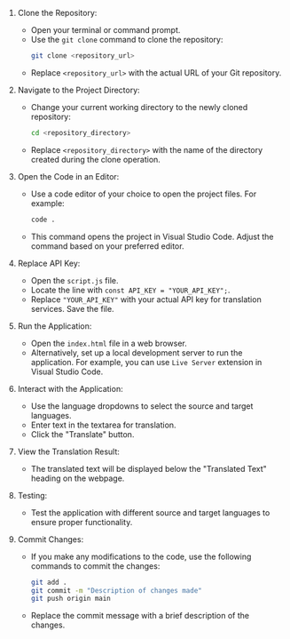 
1. Clone the Repository:
   - Open your terminal or command prompt.
   - Use the `git clone` command to clone the repository:
     ```bash
     git clone <repository_url>
     ```
   - Replace `<repository_url>` with the actual URL of your Git repository.

2. Navigate to the Project Directory:
   - Change your current working directory to the newly cloned repository:
     ```bash
     cd <repository_directory>
     ```
   - Replace `<repository_directory>` with the name of the directory created during the clone operation.

3. Open the Code in an Editor:
   - Use a code editor of your choice to open the project files. For example:
     ```bash
     code .
     ```
   - This command opens the project in Visual Studio Code. Adjust the command based on your preferred editor.

4. Replace API Key:
   - Open the `script.js` file.
   - Locate the line with `const API_KEY = "YOUR_API_KEY";`.
   - Replace `"YOUR_API_KEY"` with your actual API key for translation services. Save the file.

5. Run the Application:
   - Open the `index.html` file in a web browser.
   - Alternatively, set up a local development server to run the application. For example, you can use `Live Server` extension in Visual Studio Code.

6. Interact with the Application:
   - Use the language dropdowns to select the source and target languages.
   - Enter text in the textarea for translation.
   - Click the "Translate" button.

7. View the Translation Result:
   - The translated text will be displayed below the "Translated Text" heading on the webpage.

8. Testing:
   - Test the application with different source and target languages to ensure proper functionality.

9. Commit Changes:
   - If you make any modifications to the code, use the following commands to commit the changes:
     ```bash
     git add .
     git commit -m "Description of changes made"
     git push origin main
     ```
   - Replace the commit message with a brief description of the changes.
